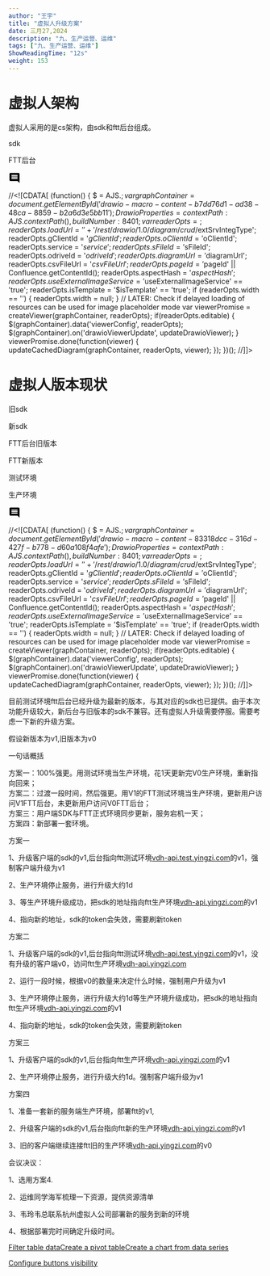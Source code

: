 ```yaml
---
author: "王宇"
title: "虚拟人升级方案"
date: 三月27,2024
description: "九、生产运营、运维"
tags: ["九、生产运营、运维"]
ShowReadingTime: "12s"
weight: 153
---
```

虚拟人架构
=====

虚拟人采用的是cs架构，由sdk和ftt后台组成。

sdk

FTT后台

![](data:image/svg+xml;base64,PHN2ZyB4bWxucz0iaHR0cDovL3d3dy53My5vcmcvMjAwMC9zdmciIHdpZHRoPSIyNCIgaGVpZ2h0PSIyNCIgdmlld0JveD0iMCAwIDI0IDI0Ij48cGF0aCBkPSJNMjEuOTkgNGMwLTEuMS0uODktMi0xLjk5LTJINGMtMS4xIDAtMiAuOS0yIDJ2MTJjMCAxLjEuOSAyIDIgMmgxNGw0IDQtLjAxLTE4ek0xOCAxNEg2di0yaDEydjJ6bTAtM0g2VjloMTJ2MnptMC0zSDZWNmgxMnYyeiIvPjxwYXRoIGQ9Ik0wIDBoMjR2MjRIMHoiIGZpbGw9Im5vbmUiLz48L3N2Zz4= "显示评论")

//<!\[CDATA\[ (function() { $ = AJS.$; var graphContainer = document.getElementById('drawio-macro-content-b7dd76d1-ad38-48ca-8859-b2a6d3e5bb11'); DrawioProperties = { contextPath : AJS.contextPath(), buildNumber : 8401 }; var readerOpts = {}; readerOpts.loadUrl = '' + '/rest/drawio/1.0/diagram/crud/%46%54%54%E6%9E%B6%E6%9E%84/119680966?revision=2'; readerOpts.imageUrl = '' + '/download/attachments/119680966/FTT架构.png' + '?version=2&api=v2'; readerOpts.editUrl = '' + '/plugins/drawio/addDiagram.action?ceoId=119680966&owningPageId=119680966&diagramName=%46%54%54%E6%9E%B6%E6%9E%84&revision=2'; readerOpts.editable = true; readerOpts.canComment = true; readerOpts.stylePath = STYLE\_PATH; readerOpts.stencilPath = STENCIL\_PATH; readerOpts.imagePath = IMAGE\_PATH + '/reader'; readerOpts.border = true; readerOpts.width = '731'; readerOpts.simpleViewer = false; readerOpts.tbstyle = 'top'; readerOpts.links = 'auto'; readerOpts.lightbox = true; readerOpts.resourcePath = ATLAS\_RESOURCE\_BASE + '/resources/viewer'; readerOpts.disableButtons = false; readerOpts.zoomToFit = true; readerOpts.language = 'zh'; readerOpts.licenseStatus = 'OK'; readerOpts.contextPath = AJS.contextPath(); readerOpts.diagramName = decodeURIComponent('%46%54%54%E6%9E%B6%E6%9E%84'); readerOpts.diagramDisplayName = ''; readerOpts.aspect = ''; readerOpts.ceoName = '虚拟人升级方案'; readerOpts.attVer = '2'; readerOpts.attId = '119680972'; readerOpts.lastModifierName = '未知用户 (renpeng)'; readerOpts.lastModified = '2024-03-01 14:19:14.222'; readerOpts.creatorName = '未知用户 (renpeng)'; //Embed macro specific info readerOpts.extSrvIntegType = '$extSrvIntegType'; readerOpts.gClientId = '$gClientId'; readerOpts.oClientId = '$oClientId'; readerOpts.service = '$service'; readerOpts.sFileId = '$sFileId'; readerOpts.odriveId = '$odriveId'; readerOpts.diagramUrl = '$diagramUrl'; readerOpts.csvFileUrl = '$csvFileUrl'; readerOpts.pageId = '$pageId' || Confluence.getContentId(); readerOpts.aspectHash = '$aspectHash'; readerOpts.useExternalImageService = '$useExternalImageService' == 'true'; readerOpts.isTemplate = '$isTemplate' == 'true'; if (readerOpts.width == '') { readerOpts.width = null; } // LATER: Check if delayed loading of resources can be used for image placeholder mode var viewerPromise = createViewer(graphContainer, readerOpts); if(readerOpts.editable) { $(graphContainer).data('viewerConfig', readerOpts); $(graphContainer).on('drawioViewerUpdate', updateDrawioViewer); } viewerPromise.done(function(viewer) { updateCachedDiagram(graphContainer, readerOpts, viewer); }); })(); //\]\]>

虚拟人版本现状
=======

  

旧sdk

新sdk

FTT后台旧版本

FTT新版本

测试环境

生产环境

![](data:image/svg+xml;base64,PHN2ZyB4bWxucz0iaHR0cDovL3d3dy53My5vcmcvMjAwMC9zdmciIHdpZHRoPSIyNCIgaGVpZ2h0PSIyNCIgdmlld0JveD0iMCAwIDI0IDI0Ij48cGF0aCBkPSJNMjEuOTkgNGMwLTEuMS0uODktMi0xLjk5LTJINGMtMS4xIDAtMiAuOS0yIDJ2MTJjMCAxLjEuOSAyIDIgMmgxNGw0IDQtLjAxLTE4ek0xOCAxNEg2di0yaDEydjJ6bTAtM0g2VjloMTJ2MnptMC0zSDZWNmgxMnYyeiIvPjxwYXRoIGQ9Ik0wIDBoMjR2MjRIMHoiIGZpbGw9Im5vbmUiLz48L3N2Zz4= "显示评论")

//<!\[CDATA\[ (function() { $ = AJS.$; var graphContainer = document.getElementById('drawio-macro-content-83318dcc-316d-427f-b778-d60a108f4afe'); DrawioProperties = { contextPath : AJS.contextPath(), buildNumber : 8401 }; var readerOpts = {}; readerOpts.loadUrl = '' + '/rest/drawio/1.0/diagram/crud/%E8%99%9A%E6%8B%9F%E4%BA%BA%E7%9B%AE%E5%89%8D%E7%8E%B0%E7%8A%B6/119680966?revision=1'; readerOpts.imageUrl = '' + '/download/attachments/119680966/虚拟人目前现状.png' + '?version=1&api=v2'; readerOpts.editUrl = '' + '/plugins/drawio/addDiagram.action?ceoId=119680966&owningPageId=119680966&diagramName=%E8%99%9A%E6%8B%9F%E4%BA%BA%E7%9B%AE%E5%89%8D%E7%8E%B0%E7%8A%B6&revision=1'; readerOpts.editable = true; readerOpts.canComment = true; readerOpts.stylePath = STYLE\_PATH; readerOpts.stencilPath = STENCIL\_PATH; readerOpts.imagePath = IMAGE\_PATH + '/reader'; readerOpts.border = true; readerOpts.width = '781'; readerOpts.simpleViewer = false; readerOpts.tbstyle = 'top'; readerOpts.links = 'auto'; readerOpts.lightbox = true; readerOpts.resourcePath = ATLAS\_RESOURCE\_BASE + '/resources/viewer'; readerOpts.disableButtons = false; readerOpts.zoomToFit = true; readerOpts.language = 'zh'; readerOpts.licenseStatus = 'OK'; readerOpts.contextPath = AJS.contextPath(); readerOpts.diagramName = decodeURIComponent('%E8%99%9A%E6%8B%9F%E4%BA%BA%E7%9B%AE%E5%89%8D%E7%8E%B0%E7%8A%B6'); readerOpts.diagramDisplayName = ''; readerOpts.aspect = ''; readerOpts.ceoName = '虚拟人升级方案'; readerOpts.attVer = '1'; readerOpts.attId = '119680988'; readerOpts.lastModifierName = '未知用户 (renpeng)'; readerOpts.lastModified = '2024-03-01 14:25:21.365'; readerOpts.creatorName = '未知用户 (renpeng)'; //Embed macro specific info readerOpts.extSrvIntegType = '$extSrvIntegType'; readerOpts.gClientId = '$gClientId'; readerOpts.oClientId = '$oClientId'; readerOpts.service = '$service'; readerOpts.sFileId = '$sFileId'; readerOpts.odriveId = '$odriveId'; readerOpts.diagramUrl = '$diagramUrl'; readerOpts.csvFileUrl = '$csvFileUrl'; readerOpts.pageId = '$pageId' || Confluence.getContentId(); readerOpts.aspectHash = '$aspectHash'; readerOpts.useExternalImageService = '$useExternalImageService' == 'true'; readerOpts.isTemplate = '$isTemplate' == 'true'; if (readerOpts.width == '') { readerOpts.width = null; } // LATER: Check if delayed loading of resources can be used for image placeholder mode var viewerPromise = createViewer(graphContainer, readerOpts); if(readerOpts.editable) { $(graphContainer).data('viewerConfig', readerOpts); $(graphContainer).on('drawioViewerUpdate', updateDrawioViewer); } viewerPromise.done(function(viewer) { updateCachedDiagram(graphContainer, readerOpts, viewer); }); })(); //\]\]>

目前测试环境ftt后台已经升级为最新的版本，与其对应的sdk也已提供。由于本次功能升级较大，新后台与旧版本的sdk不兼容。还有虚拟人升级需要停服。需要考虑一下新的升级方案。

假设新版本为v1,旧版本为v0

一句话概括

方案一：100%强更。用测试环境当生产环境，花1天更新完V0生产环境，重新指向回来；  
方案二：过渡一段时间，然后强更。用V1的FTT测试环境当生产环境，更新用户访问V1FTT后台，未更新用户访问V0FTT后台；  
方案三：用户端SDK与FTT正式环境同步更新，服务宕机一天；  
方案四：新部署一套环境。

方案一

1、升级客户端的sdk的v1,后台指向ftt测试环境[vdh-api.test.yingzi.com](http://vdh-api.test.yingzi.com)的v1，强制客户端升级为v1

2、生产环境停止服务，进行升级大约1d

3、等生产环境升级成功，把sdk的地址指向ftt生产环境[vdh-api.yingzi.com](http://vdh-api.test.yingzi.com)的v1

4、指向新的地址，sdk的token会失效，需要刷新token

  

  

方案二

1、升级客户端的sdk的v1,后台指向ftt测试环境[vdh-api.test.yingzi.com](http://vdh-api.test.yingzi.com)的v1，没有升级的客户端v0，访问ftt生产环境[vdh-api.yingzi.com](http://vdh-api.test.yingzi.com)

2、运行一段时候，根据v0的数量来决定什么时候，强制用户升级为v1

3、生产环境停止服务，进行升级大约1d等生产环境升级成功，把sdk的地址指向ftt生产环境[vdh-api.yingzi.com](http://vdh-api.test.yingzi.com)的v1

4、指向新的地址，sdk的token会失效，需要刷新token

  

方案三

1、升级客户端的sdk的v1,后台指向ftt生产环境[vdh-api.yingzi.com](http://vdh-api.test.yingzi.com)的v1

2、生产环境停止服务，进行升级大约1d。强制客户端升级为v1

  

方案四

1、准备一套新的服务端生产环境，部署ftt的v1,

2、升级客户端的sdk的v1,后台指向ftt新的生产环境[vdh-api.yingzi.com](http://vdh-api.test.yingzi.com)的v1

3、旧的客户端继续连接ftt旧的生产环境[vdh-api.yingzi.com](http://vdh-api.test.yingzi.com)的v0

  

会议决议：

1、选用方案4.

2、运维同学海军梳理一下资源，提供资源清单

3、韦玲韦总联系杭州虚拟人公司部署新的服务到新的环境

4、根据部署完时间确定升级时间。

  

  

  

  

  

[Filter table data](#)[Create a pivot table](#)[Create a chart from data series](#)

[Configure buttons visibility](/users/tfac-settings.action)